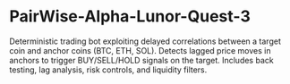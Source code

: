 # PairWise-Alpha-Lunor-Quest-3
Deterministic trading bot exploiting delayed correlations between a target coin and anchor coins (BTC, ETH, SOL). Detects lagged price moves in anchors to trigger BUY/SELL/HOLD signals on the target. Includes back testing, lag analysis, risk controls, and liquidity filters.
